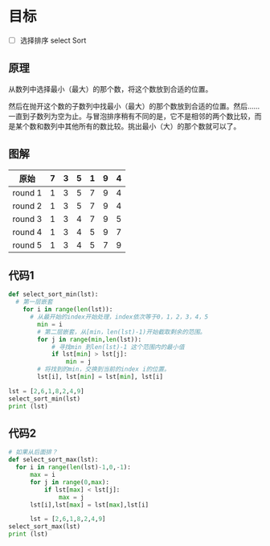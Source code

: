 # 目标

- [ ] 选择排序 select Sort

## 原理

从数列中选择最小（最大）的那个数，将这个数放到合适的位置。

然后在抛开这个数的子数列中找最小（最大）的那个数放到合适的位置。然后……一直到子数列为空为止。与冒泡排序稍有不同的是，它不是相邻的两个数比较，而是某个数和数列中其他所有的数比较。挑出最小（大）的那个数就可以了。

## 图解

| 原始    | 7    | 3    | 5    | 1    | 9    | 4    |
| ------- | ---- | ---- | ---- | ---- | ---- | ---- |
| round 1 | 1    | 3    | 5    | 7    | 9    | 4    |
| round 2 | 1    | 3    | 5    | 7    | 9    | 4    |
| round 3 | 1    | 3    | 4    | 7    | 9    | 5    |
| round 4 | 1    | 3    | 4    | 5    | 9    | 7    |
| round 5 | 1    | 3    | 4    | 5    | 7    | 9    |

## 代码1

```python
def select_sort_min(lst):
  # 第一层嵌套
    for i in range(len(lst)):
      # 从最开始的index开始处理，index依次等于0，1，2，3，4，5
        min = i
        # 第二层嵌套，从[min，len(lst)-1)开始截取剩余的范围。
        for j in range(min,len(lst)):
            # 寻找min 到len(lst)-1 这个范围内的最小值
            if lst[min] > lst[j]:
                min = j
        # 将找到的min，交换到当前的index i的位置。
        lst[i], lst[min] = lst[min], lst[i]

lst = [2,6,1,8,2,4,9]
select_sort_min(lst)
print (lst)
```

## 代码2

```python
# 如果从后面排？
def select_sort_max(lst):
  for i in range(len(lst)-1,0,-1):
      max = i
      for j in range(0,max):
          if lst[max] < lst[j]:
              max = j
      lst[i],lst[max] = lst[max],lst[i]

      lst = [2,6,1,8,2,4,9]
select_sort_max(lst)
print (lst)
```

